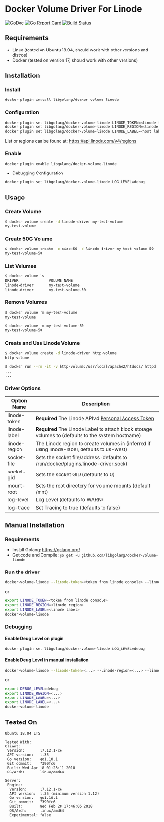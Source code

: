 # Docker Volume Driver For Linode

[![GoDoc](https://godoc.org/github.com/libgolang/docker-volume-linode?status.svg)](https://godoc.org/github.com/libgolang/docker-volume-linode)
[![Go Report Card](https://goreportcard.com/badge/github.com/libgolang/docker-volume-linode)](https://goreportcard.com/report/github.com/libgolang/docker-volume-linode)
[![Build Status](https://travis-ci.org/libgolang/docker-volume-linode.svg?branch=master)](https://travis-ci.org/libgolang/docker-volume-linode)

## Requirements

- Linux (tested on Ubuntu 18.04, should work with other versions and distros)
- Docker (tested on version 17, should work with other versions)

## Installation

### Install

```sh
docker plugin install libgolang/docker-volume-linode
```

### Configuration

```sh
docker plugin set libgolang/docker-volume-linode LINODE_TOKEN=<linode token>
docker plugin set libgolang/docker-volume-linode LINODE_REGION=<linode region>
docker plugin set libgolang/docker-volume-linode LINODE_LABEL=<host label>
```

List or regions can be found at:  https://api.linode.com/v4/regions


### Enable

```sh
docker plugin enable libgolang/docker-volume-linode
```

- Debugging Configuration

```sh
docker plugin set libgolang/docker-volume-linode LOG_LEVEL=debug
```


## Usage




### Create Volume

```sh
$ docker volume create -d linode-driver my-test-volume
my-test-volume
```

### Create 50G Volume

```sh
$ docker volume create -o size=50 -d linode-driver my-test-volume-50
my-test-volume-50
```

### List Volumes

```sh
$ docker volume ls
DRIVER              VOLUME NAME
linode-driver       my-test-volume
linode-driver       my-test-volume-50
```

### Remove Volumes

```sh
$ docker volume rm my-test-volume
my-test-volume

$ docker volume rm my-test-volume-50
my-test-volume-50
```

### Create and Use Linode Volume

```sh
$ docker volume create -d linode-driver http-volume
http-volume

$ docker run --rm -it -v http-volume:/usr/local/apache2/htdocs/ httpd
...
...
```

### Driver Options

| Option Name | Description |
| --- | --- |
| linode-token | **Required** The Linode APIv4 [Personal Access Token](https://cloud.linode.com/profile/tokens)
| linode-label | **Required** The Linode Label to attach block storage volumes to (defaults to the system hostname) |
| linode-region | The Linode region to create volumes in (inferred if using linode-label, defaults to us-west) |
| socket-file | Sets the socket file/address (defaults to /run/docker/plugins/linode-driver.sock) |
| socket-gid | Sets the socket GID (defaults to 0) |
| mount-root | Sets the root directory for volume mounts (default /mnt) |
| log-level | Log Level (defaults to WARN) |
| log-trace | Set Tracing to true (defaults to false) |

## Manual Installation

### Requirements

- Install Golang: <https://golang.org/>
- Get code and Compile: `go get -u github.com/libgolang/docker-volume-linode`

### Run the driver

```sh
docker-volume-linode --linode-token=<token from linode console> --linode-region=<linode region> --linode-label=<linode label>
```

or

```sh
export LINODE_TOKEN=<token from linode console>
export LINODE_REGION=<linode region>
export LINODE_LABEL=<linode label>
docker-volume-linode
```

### Debugging

#### Enable Deug Level on plugin

```sh
docker plugin set libgolang/docker-volume-linode LOG_LEVEL=debug
```

#### Enable Deug Level in manual installation

```sh
docker-volume-linode --linode-token=<...> --linode-region=<...> --linode-label=<...> --log-level=debug
```

or

```sh
export DEBUG_LEVEL=debug
export LINODE_REGION=<...>
export LINODE_LABEL=<...>
export LINODE_LABEL=<...>
docker-volume-linode
```

## Tested On

```text
Ubuntu 18.04 LTS
```

```text
Tested With:
Client:
 Version:       17.12.1-ce
 API version:   1.35
 Go version:    go1.10.1
 Git commit:    7390fc6
 Built: Wed Apr 18 01:23:11 2018
 OS/Arch:       linux/amd64

Server:
 Engine:
  Version:      17.12.1-ce
  API version:  1.35 (minimum version 1.12)
  Go version:   go1.10.1
  Git commit:   7390fc6
  Built:        Wed Feb 28 17:46:05 2018
  OS/Arch:      linux/amd64
  Experimental: false
```

